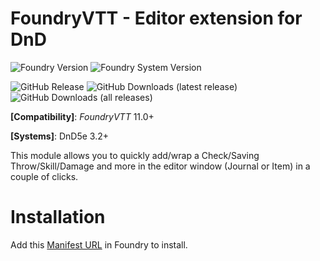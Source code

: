 # FoundryVTT - Editor extension for DnD

![Foundry Version](https://img.shields.io/endpoint?url=https%3A%2F%2Ffoundryshields.com%2Fversion%3Fstyle%3Dflat%26url%3Dhttps%3A%2F%2Fgithub.com%2Fporshkevich%2Ffvtt-editor-extension-for-dnd%2Freleases%2Flatest%2Fdownload%2Fmodule.json) ![Foundry System Version](https://img.shields.io/endpoint?url=https%3A%2F%2Ffoundryshields.com%2Fsystem%3FnameType%3Dfoundry%26showVersion%3D1%26style%3Dflat%26url%3Dhttps%3A%2F%2Fgithub.com%2Fporshkevich%2Ffvtt-editor-extension-for-dnd%2Freleases%2Flatest%2Fdownload%2Fmodule.json)

![GitHub Release](https://img.shields.io/github/v/release/porshkevich/fvtt-editor-extension-for-dnd) ![GitHub Downloads (latest release)](https://img.shields.io/github/downloads/porshkevich/fvtt-editor-extension-for-dnd/latest/total) ![GitHub Downloads (all releases)](https://img.shields.io/github/downloads/porshkevich/fvtt-editor-extension-for-dnd/total) 


**[Compatibility]**: *FoundryVTT* 11.0+

**[Systems]**: DnD5e 3.2+

This module allows you to quickly add/wrap a Check/Saving Throw/Skill/Damage and more in the editor window (Journal or Item) in a couple of clicks.

# Installation
Add this [Manifest URL](https://github.com/porshkevich/fvtt-editor-extension-for-dnd/releases/latest/download/module.json) in Foundry to install.
